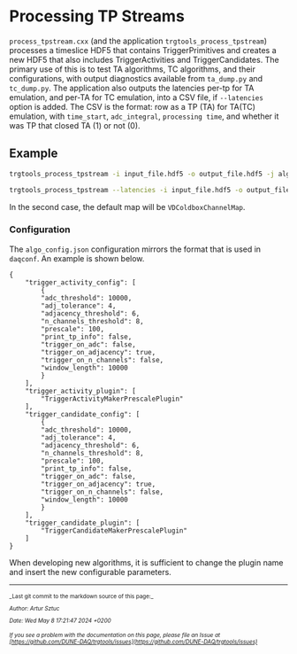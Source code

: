 # Processing TP Streams
`process_tpstream.cxx` (and the application `trgtools_process_tpstream`) processes a timeslice HDF5 that contains TriggerPrimitives and creates a new HDF5 that also includes TriggerActivities and TriggerCandidates. The primary use of this is to test TA algorithms, TC algorithms, and their configurations, with output diagnostics available from `ta_dump.py` and `tc_dump.py`. The application also outputs the latencies per-tp for TA emulation, and per-TA for TC emulation, into a CSV file, if `--latencies` option is added. The CSV is the format: row as a TP (TA) for TA(TC) emulation, with `time_start`, `adc_integral`, `processing time`, and whether it was TP that closed TA (1) or not (0).

## Example
```bash
trgtools_process_tpstream -i input_file.hdf5 -o output_file.hdf5 -j algo_config.json -p TriggerActivityMakerExamplePlugin -m VDColdboxChannelMap --quiet

trgtools_process_tpstream --latencies -i input_file.hdf5 -o output_file.hdf5 -j algo_config.json
```
In the second case, the default map will be `VDColdboxChannelMap`.

### Configuration
The `algo_config.json` configuration mirrors the format that is used in `daqconf`. An example is shown below.
```
{
	"trigger_activity_config": [
	    {
		"adc_threshold": 10000,
		"adj_tolerance": 4,
		"adjacency_threshold": 6,
		"n_channels_threshold": 8,
		"prescale": 100,
		"print_tp_info": false,
		"trigger_on_adc": false,
		"trigger_on_adjacency": true,
		"trigger_on_n_channels": false,
		"window_length": 10000
	    }
	],
	"trigger_activity_plugin": [
	    "TriggerActivityMakerPrescalePlugin"
	],
	"trigger_candidate_config": [
	    {
		"adc_threshold": 10000,
		"adj_tolerance": 4,
		"adjacency_threshold": 6,
		"n_channels_threshold": 8,
		"prescale": 100,
		"print_tp_info": false,
		"trigger_on_adc": false,
		"trigger_on_adjacency": true,
		"trigger_on_n_channels": false,
		"window_length": 10000
	    }
	],
	"trigger_candidate_plugin": [
	    "TriggerCandidateMakerPrescalePlugin"
	]
}
```
When developing new algorithms, it is sufficient to change the plugin name and insert the new configurable parameters.


-----

<font size="1">
_Last git commit to the markdown source of this page:_


_Author: Artur Sztuc_

_Date: Wed May 8 17:21:47 2024 +0200_

_If you see a problem with the documentation on this page, please file an Issue at [https://github.com/DUNE-DAQ/trgtools/issues](https://github.com/DUNE-DAQ/trgtools/issues)_
</font>
